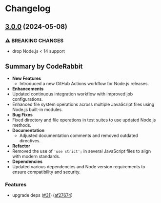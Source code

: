 # Changelog

## [3.0.0](https://github.com/eggjs/egg-development/compare/v2.7.0...v3.0.0) (2024-05-08)


### ⚠ BREAKING CHANGES

* drop Node.js < 14 support


<!-- This is an auto-generated comment: release notes by coderabbit.ai
-->
## Summary by CodeRabbit

- **New Features**
  - Introduced a new GitHub Actions workflow for Node.js releases.
- **Enhancements**
- Updated continuous integration workflow with improved job
configurations.
- Enhanced file system operations across multiple JavaScript files using
Node.js built-in modules.
- **Bug Fixes**
- Fixed directory and file operations in test suites to use updated
Node.js methods.
- **Documentation**
  - Adjusted documentation comments and removed outdated directives.
- **Refactor**
- Removed the use of `'use strict';` in several JavaScript files to
align with modern standards.
- **Dependencies**
- Updated various dependencies and Node version requirements to ensure
compatibility and security.
<!-- end of auto-generated comment: release notes by coderabbit.ai -->

### Features

* upgrade deps ([#31](https://github.com/eggjs/egg-development/issues/31)) ([af27674](https://github.com/eggjs/egg-development/commit/af27674a60b0407179db65499cf2b4b55662b06b))
